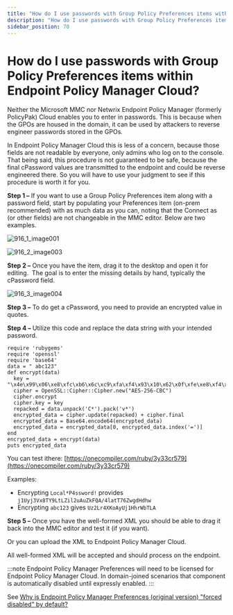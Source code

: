 ```yaml
---
title: "How do I use passwords with Group Policy Preferences items within Endpoint Policy Manager Cloud?"
description: "How do I use passwords with Group Policy Preferences items within Endpoint Policy Manager Cloud?"
sidebar_position: 70
---
```


# How do I use passwords with Group Policy Preferences items within Endpoint Policy Manager Cloud?

Neither the Microsoft MMC nor Netwrix Endpoint Policy Manager (formerly PolicyPak) Cloud enables you
to enter in passwords. This is because when the GPOs are housed in the domain, it can be used by
attackers to reverse engineer passwords stored in the GPOs.

In Endpoint Policy Manager Cloud this is less of a concern, because those fields are not readable by
everyone, only admins who log on to the console. That being said, this procedure is not guaranteed
to be safe, because the final cPassword values are transmitted to the endpoint and could be reverse
engineered there. So you will have to use your judgment to see if this procedure is worth it for
you.

**Step 1 –** If you want to use a Group Policy Preferences item along with a password field, start
by populating your Preferences item (on-prem recommended) with as much data as you can, noting that
the Connect as (or other fields) are not changeable in the MMC editor. Below are two examples.

![916_1_image001](/images/endpointpolicymanager/preferences/916_1_image001.webp)

![916_2_image003](/images/endpointpolicymanager/preferences/916_2_image003.webp)

**Step 2 –** Once you have the item, drag it to the desktop and open it for editing.  The goal is to
enter the missing details by hand, typically the cPassword field.

![916_3_image004](/images/endpointpolicymanager/preferences/916_3_image004.webp)

**Step 3 –** To do get a cPassword, you need to provide an encrypted value in quotes.

**Step 4 –** Utilize this code and replace the data string with your intended password.

```
require 'rubygems'
require 'openssl'
require 'base64'
data = " abc123"
def encrypt(data)
  key = "\x4e\x99\x06\xe8\xfc\xb6\x6c\xc9\xfa\xf4\x93\x10\x62\x0f\xfe\xe8\xf4\x96\xe8\x06\xcc\x05\x79\x90\x20\x9b\x09\xa4\x33\xb6\x6c\x1b"
  cipher = OpenSSL::Cipher::Cipher.new("AES-256-CBC")
  cipher.encrypt
  cipher.key = key
  repacked = data.unpack('C*').pack('v*')
  encrypted_data = cipher.update(repacked) + cipher.final
  encrypted_data = Base64.encode64(encrypted_data)
  encrypted_data = encrypted_data[0, encrypted_data.index('=')]
end
encrypted_data = encrypt(data)
puts encrypted_data
```

You can test ithere:
[https://onecompiler.com/ruby/3y33cr579](https://onecompiler.com/ruby/3y33cr579)

Examples:

- Encrypting `Local*P4ssword!` provides `j1Uyj3Vx8TY9LtLZil2uAuZkFQA/4latT76ZwgdHdhw`
- Encrypting `abc123` gives `Uz2Lr4XKoAyUj1HhrWbTLA`

**Step 5 –** Once you have the well-formed XML you should be able to drag it back into the MMC
editor and test it (if you want).

Or you can upload the XML to Endpoint Policy Manager Cloud.

All well-formed XML will be accepted and should process on the endpoint.

:::note
Endpoint Policy Manager Preferences will need to be licensed for Endpoint Policy Manager
Cloud. In domain-joined scenarios that component is automatically disabled until expressly enabled.
:::


See
[Why is Endpoint Policy Manager Preferences (original version) "forced disabled" by default?](/docs/endpointpolicymanager/licensing/knowledgebase/activedirectorygposccm/forceddisabled.md)
